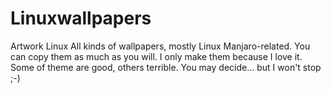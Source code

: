 # Linuxwallpapers
Artwork Linux
All kinds of wallpapers, mostly Linux Manjaro-related. You can copy them as much as you will. I only make them because I love it. Some of theme are good, others terrible. You may decide... but I won't stop ;-)
